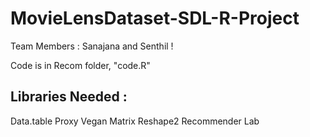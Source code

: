 # MovieLensDataset-SDL-R-Project

Team Members : Sanajana and Senthil ! 

Code is in Recom folder, "code.R"

## Libraries Needed :

Data.table
Proxy 
Vegan
Matrix
Reshape2
Recommender Lab
